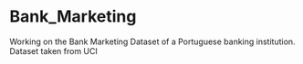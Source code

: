 # Bank_Marketing
Working on the Bank Marketing Dataset of a Portuguese banking institution. Dataset taken from UCI
